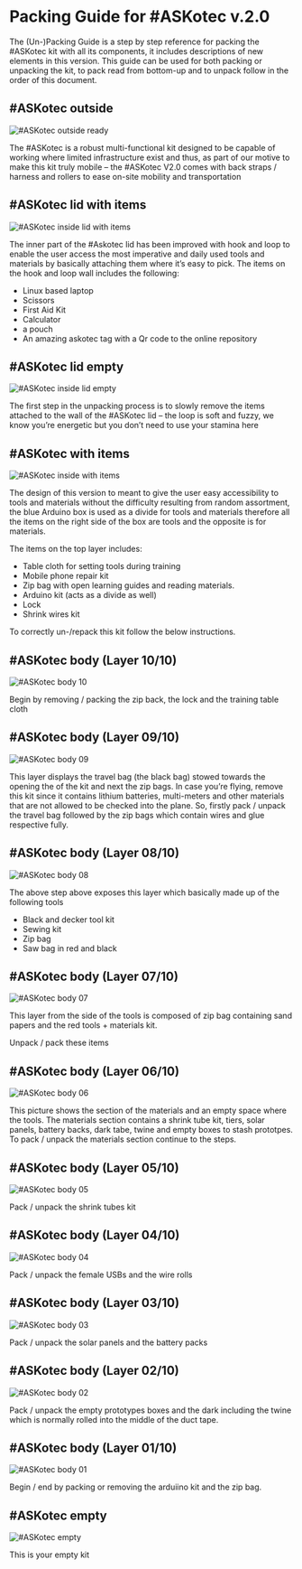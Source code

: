 # Packing Guide for #ASKotec v.2.0

The (Un-)Packing Guide is a step by step reference for packing the #ASKotec kit with all its components, it includes descriptions of new elements in this version. This guide can be used for both packing or unpacking the kit, to pack read from bottom-up and to unpack follow in the order of this document.

## #ASKotec outside

![#ASKotec outside ready](images/packing-guide/askotec-outside-ready.jpg) 

The #ASKotec is a robust multi-functional kit designed to be capable of working where limited infrastructure exist and thus, as part of our motive to make this kit truly mobile – the #ASKotec V2.0 comes with back straps / harness and rollers to ease on-site mobility and transportation

## #ASKotec lid with items

![#ASKotec inside lid with items](images/packing-guide/askotec-inside-lid-with-items.jpg)

The inner part of the #Askotec lid has been improved with hook and loop to enable the user access the most imperative and daily used tools and materials by basically attaching them where it’s easy to pick. The items on the hook and loop wall includes the following:

- Linux based laptop
- Scissors
- First Aid Kit
- Calculator
- a pouch
- An amazing askotec tag with a Qr code to the online repository

## #ASKotec lid empty

![#ASKotec inside lid empty](images/packing-guide/askotec-inside-lid-empty.jpg)

The first step in the unpacking process is to slowly remove the items attached to the wall of the #ASKotec lid – the loop is soft and fuzzy, we know you’re energetic but you don’t need to use your stamina here

## #ASKotec with items

![#ASKotec inside with items](images/packing-guide/askotec-inside-with-items.jpg)

The design of this version to meant to give the user easy accessibility to tools and materials without the difficulty resulting from random assortment, the blue Arduino box is used as a divide for tools and materials therefore all the items on the right side of the box are tools and the opposite is for materials.

The items on the top layer includes:

- Table cloth for setting tools during training
- Mobile phone repair kit
- Zip bag with open learning guides and reading materials.
- Arduino kit (acts as a divide as well)
- Lock
- Shrink wires kit

To correctly un-/repack this kit follow the below instructions.

## #ASKotec body (Layer 10/10)

![#ASKotec body 10](images/packing-guide/askotec-body-layer-10.jpg)

Begin by removing / packing the zip back, the lock and the training table cloth

## #ASKotec body (Layer 09/10)

![#ASKotec body 09](images/packing-guide/askotec-body-layer-09.jpg)

This layer displays the travel bag (the black bag) stowed towards the opening the of the kit and next the zip bags. In case you’re flying, remove this kit since it contains lithium batteries, multi-meters and other materials that are not allowed to be checked into the plane. So, firstly pack / unpack the travel bag followed by the zip bags which contain wires and glue respective fully.

 ## #ASKotec body (Layer 08/10)

![#ASKotec body 08](images/packing-guide/askotec-body-layer-08.jpg)

The above step above exposes this layer which basically made up of the following tools

- Black and decker tool kit
- Sewing kit
- Zip bag
- Saw bag in red and black

## #ASKotec body (Layer 07/10)

![#ASKotec body 07](images/packing-guide/askotec-body-layer-07.jpg)

This layer from the side of the tools is composed of zip bag containing sand papers and the red tools + materials kit.

Unpack / pack these items

## #ASKotec body (Layer 06/10)

![#ASKotec body 06](images/packing-guide/askotec-body-layer-06.jpg)

This picture shows the section of the materials and an empty space where the tools. The materials section contains a shrink tube kit, tiers, solar panels, battery backs, dark tabe, twine and empty boxes to stash prototpes.
To pack / unpack the materials section continue to the steps.

## #ASKotec body (Layer 05/10)

![#ASKotec body 05](images/packing-guide/askotec-body-layer-05.jpg)

Pack / unpack the shrink tubes kit

## #ASKotec body (Layer 04/10)

![#ASKotec body 04](images/packing-guide/askotec-body-layer-04.jpg) 

Pack / unpack the female USBs and the wire rolls

## #ASKotec body (Layer 03/10)

![#ASKotec body 03](images/packing-guide/askotec-body-layer-03.jpg)

Pack / unpack the solar panels and the battery packs

## #ASKotec body (Layer 02/10)

![#ASKotec body 02](images/packing-guide/askotec-body-layer-02.jpg)

Pack / unpack the empty prototypes boxes and the dark including the twine which is normally rolled into the middle of the duct tape.

## #ASKotec body (Layer 01/10)

![#ASKotec body 01](images/packing-guide/askotec-body-layer-01.jpg)

Begin / end by packing or removing the arduiino kit and the zip bag.

## #ASKotec empty

![#ASKotec empty](images/packing-guide/askotec-empty.jpg)

This is your empty kit